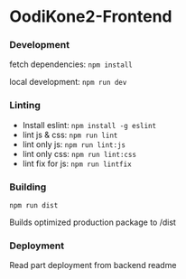 # OodiKone2-Frontend

### Development
fetch dependencies: `npm install`

local development: `npm run dev` 

### Linting
- Install eslint: `npm install -g eslint`  
- lint js & css: `npm run lint`
- lint only js: `npm run lint:js`
- lint only css: `npm run lint:css`
- lint fix for js: `npm run lintfix`


### Building
`npm run dist`

Builds optimized production package to /dist

### Deployment

Read part deployment from backend readme
